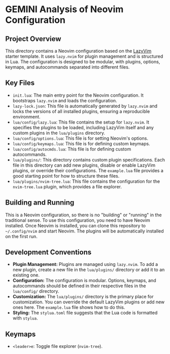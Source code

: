 # GEMINI Analysis of Neovim Configuration

## Project Overview

This directory contains a Neovim configuration based on the [LazyVim](https://github.com/LazyVim/LazyVim) starter template. It uses `lazy.nvim` for plugin management and is structured in Lua. The configuration is designed to be modular, with plugins, options, keymaps, and autocommands separated into different files.

## Key Files

*   `init.lua`: The main entry point for the Neovim configuration. It bootstraps `lazy.nvim` and loads the configuration.
*   `lazy-lock.json`:  This file is automatically generated by `lazy.nvim` and locks the versions of all installed plugins, ensuring a reproducible environment.
*   `lua/config/lazy.lua`: This file contains the setup for `lazy.nvim`. It specifies the plugins to be loaded, including LazyVim itself and any custom plugins in the `lua/plugins` directory.
*   `lua/config/options.lua`: This file is for setting Neovim's options.
*   `lua/config/keymaps.lua`:  This file is for defining custom keymaps.
*   `lua/config/autocmds.lua`: This file is for defining custom autocommands.
*   `lua/plugins/`: This directory contains custom plugin specifications. Each file in this directory can add new plugins, disable or enable LazyVim plugins, or override their configurations. The `example.lua` file provides a good starting point for how to structure these files.
*   `lua/plugins/nvim-tree.lua`: This file contains the configuration for the `nvim-tree.lua` plugin, which provides a file explorer.

## Building and Running

This is a Neovim configuration, so there is no "building" or "running" in the traditional sense. To use this configuration, you need to have Neovim installed. Once Neovim is installed, you can clone this repository to `~/.config/nvim` and start Neovim. The plugins will be automatically installed on the first run.

## Development Conventions

*   **Plugin Management:** Plugins are managed using `lazy.nvim`. To add a new plugin, create a new file in the `lua/plugins/` directory or add it to an existing one.
*   **Configuration:** The configuration is modular. Options, keymaps, and autocommands should be defined in their respective files in the `lua/config/` directory.
*   **Customization:** The `lua/plugins/` directory is the primary place for customization. You can override the default LazyVim plugins or add new ones here. The `example.lua` file shows how to do this.
*   **Styling:** The `stylua.toml` file suggests that the Lua code is formatted with `stylua`.

## Keymaps

*   `<leader>e`: Toggle file explorer (`nvim-tree`).